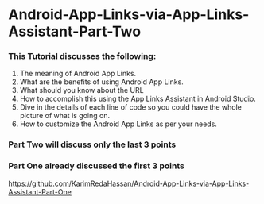 # Android-App-Links-via-App-Links-Assistant-Part-Two
### This Tutorial discusses the following:
1. The meaning of Android App Links.
2. What are the benefits of using Android App Links.
3. What should you know about the URL
4. How to accomplish this using the App Links Assistant in Android Studio. 
5. Dive in the details of each line of code so you could have the whole picture of what is going on.
6. How to customize the Android App Links as per your needs.

### Part Two will discuss only the last 3 points

### Part One already discussed the first 3 points
https://github.com/KarimRedaHassan/Android-App-Links-via-App-Links-Assistant-Part-One
